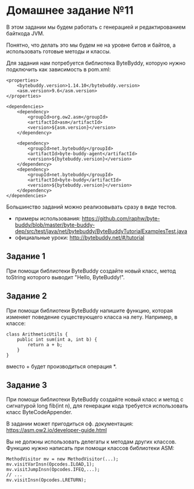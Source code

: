 # Домашнее задание №11
В этом задании мы будем работать с генерацией и редактированием байткода JVM.

Понятно, что делать это мы будем не на уровне битов и байтов, а использовать готовые методы и классы.

Для задания нам потребуется библиотека ByteByddy, которую нужно подключить как зависимость в pom.xml:

    <properties>
        <bytebuddy.version>1.14.10</bytebuddy.version>
        <asm.version>9.6</asm.version>
    </properties>
    
    <dependencies>
        <dependency>
            <groupId>org.ow2.asm</groupId>
            <artifactId>asm</artifactId>
            <version>${asm.version}</version>
        </dependency>
    
        <dependency>
            <groupId>net.bytebuddy</groupId>
            <artifactId>byte-buddy-agent</artifactId>
            <version>${bytebuddy.version}</version>
        </dependency>
        <dependency>
            <groupId>net.bytebuddy</groupId>
            <artifactId>byte-buddy</artifactId>
            <version>${bytebuddy.version}</version>
        </dependency>
    </dependencies>

Большинство заданий можно реализовывать сразу в виде тестов.
* примеры использования: https://github.com/raphw/byte-buddy/blob/master/byte-buddy-dep/src/test/java/net/bytebuddy/ByteBuddyTutorialExamplesTest.java
* официальные уроки: http://bytebuddy.net/#/tutorial

## Задание 1
При помощи библиотеки ByteBuddy создайте новый класс, метод toString которого выводит "Hello, ByteBuddy!".

## Задание 2
При помощи библиотеки ByteBuddy напишите функцию, которая изменяет поведение существующего класса на лету. Например, в классе:

    class ArithmeticUtils {
        public int sum(int a, int b) {
            return a + b;
        }
    }

вместо + будет производиться операция *.

## Задание 3
При помощи библиотеки ByteBuddy cоздайте новый класс и метод с сигнатурой long fib(int n), для генерации кода требуется использовать класс ByteCodeAppender.

В задании может пригодиться оф. документация: https://asm.ow2.io/developer-guide.html

Вы не должны использовать делегаты к методам других классов. Функцию нужно написать при помощи классов библиотеки ASM:

    MethodVisitor mv = new MethodVisitor(...);
    mv.visitVarInsn(Opcodes.ILOAD,1);
    mv.visitJumpInsn(Opcodes.IFEQ,...);
    // ...
    mv.visitInsn(Opcodes.LRETURN);
